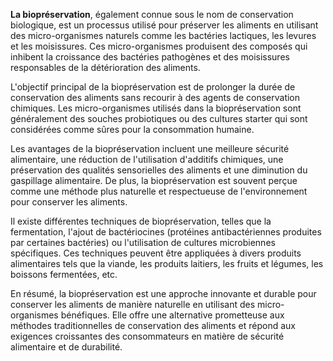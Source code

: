 **La biopréservation**, également connue sous le nom de conservation biologique, est un processus utilisé pour préserver les aliments en utilisant des micro-organismes naturels comme les bactéries lactiques, les levures et les moisissures. Ces micro-organismes produisent des composés qui inhibent la croissance des bactéries pathogènes et des moisissures responsables de la détérioration des aliments.

L'objectif principal de la biopréservation est de prolonger la durée de conservation des aliments sans recourir à des agents de conservation chimiques. Les micro-organismes utilisés dans la biopréservation sont généralement des souches probiotiques ou des cultures starter qui sont considérées comme sûres pour la consommation humaine.

Les avantages de la biopréservation incluent une meilleure sécurité alimentaire, une réduction de l'utilisation d'additifs chimiques, une préservation des qualités sensorielles des aliments et une diminution du gaspillage alimentaire. De plus, la biopréservation est souvent perçue comme une méthode plus naturelle et respectueuse de l'environnement pour conserver les aliments.

Il existe différentes techniques de biopréservation, telles que la fermentation, l'ajout de bactériocines (protéines antibactériennes produites par certaines bactéries) ou l'utilisation de cultures microbiennes spécifiques. Ces techniques peuvent être appliquées à divers produits alimentaires tels que la viande, les produits laitiers, les fruits et légumes, les boissons fermentées, etc.

En résumé, la biopréservation est une approche innovante et durable pour conserver les aliments de manière naturelle en utilisant des micro-organismes bénéfiques. Elle offre une alternative prometteuse aux méthodes traditionnelles de conservation des aliments et répond aux exigences croissantes des consommateurs en matière de sécurité alimentaire et de durabilité.